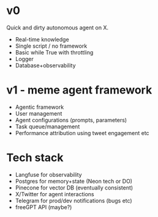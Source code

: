 
# v0

Quick and dirty autonomous agent on X. 
- Real-time knowledge
- Single script / no framework
- Basic while True with throttling
- Logger
- Database+observability

# v1 - meme agent framework

- Agentic framework
- User management
- Agent configurations (prompts, parameters)
- Task queue/management
- Performance attribution using tweet engagement etc


# Tech stack

- Langfuse for observability
- Postgres for memory+state (Neon tech or DO)
- Pinecone for vector DB (eventually consistent)
- X/Twitter for agent interactions
- Telegram for prod/dev notifications (bugs etc)
- freeGPT API (maybe?)
